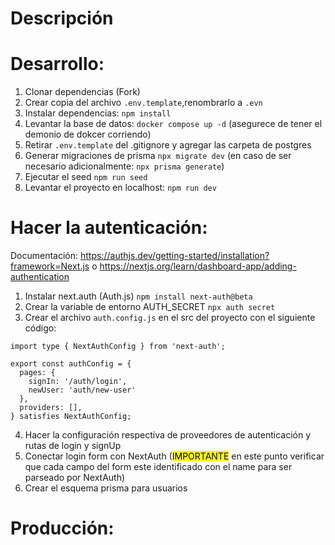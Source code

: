 
# Descripción

# Desarrollo:

1. Clonar dependencias (Fork)
2. Crear copia del archivo ```.env.template```,renombrarlo a ```.evn```
3. Instalar dependencias: ```npm install```
4. Levantar la base de datos: ```docker compose up -d``` (asegurece de tener el demonio de dokcer corriendo)
5. Retirar ```.env.template``` del .gitignore y agregar las carpeta de postgres
6. Generar migraciones de prisma ```npx migrate dev``` (en caso de ser necesario adicionalmente: ```npx prisma generate```)
7. Ejecutar el seed ```npm run seed```
8. Levantar el proyecto en localhost: ```npm run dev```

# Hacer la autenticación:

Documentación: https://authjs.dev/getting-started/installation?framework=Next.js o https://nextjs.org/learn/dashboard-app/adding-authentication

1. Instalar next.auth (Auth.js) ```npm install next-auth@beta```
2. Crear la variable de entorno AUTH_SECRET ```npx auth secret```
3. Crear el archivo ```auth.config.js``` en el src del proyecto con el siguiente código:

```
import type { NextAuthConfig } from 'next-auth';
 
export const authConfig = {
  pages: {
    signIn: '/auth/login',
    newUser: 'auth/new-user'
  },
  providers: [],
} satisfies NextAuthConfig;
```

4. Hacer la configuración respectiva de proveedores de autenticación y rutas de login y signUp
5. Conectar login form con NextAuth (<mark>IMPORTANTE</mark> en este punto verificar que cada campo del form este identificado con el name para ser parseado por NextAuth)
6. Crear el esquema prisma para usuarios



# Producción:

